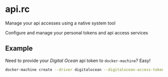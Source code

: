 # api.rc
Manage your api accesses using a native system tool

Configure and manage your personal tokens and api access services

## Example

Need to provide your *Digital Ocean* api token to `docker-machine`?  Easy!

```bash
docker-machine create --driver digitalocean --digitalocean-access-token=$(api get --token digitalocean)
```

